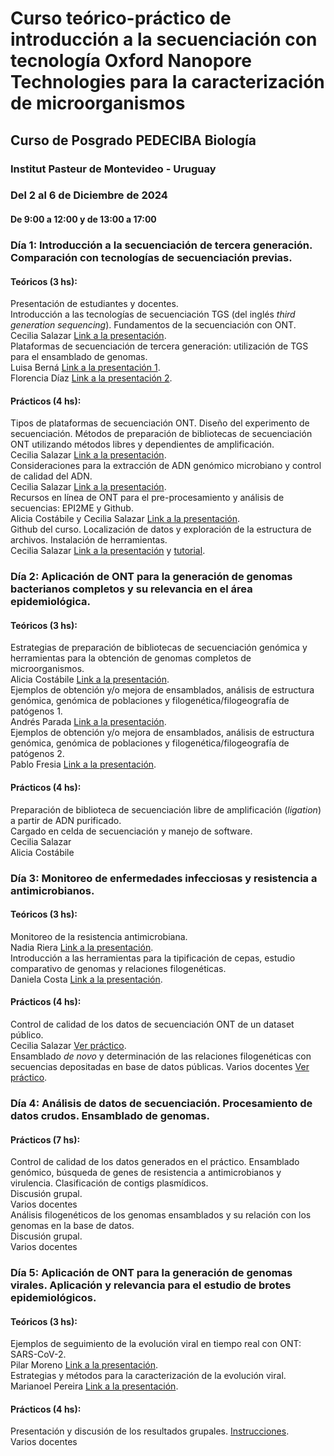 # Curso teórico-práctico de introducción a la secuenciación con tecnología Oxford Nanopore Technologies para la caracterización de microorganismos
## Curso de Posgrado PEDECIBA Biología
### Institut Pasteur de Montevideo - Uruguay
### Del 2 al 6 de Diciembre de 2024
#### De 9:00 a 12:00 y de 13:00 a 17:00

### Día 1: Introducción a la secuenciación de tercera generación. Comparación con tecnologías de secuenciación previas. 
#### Teóricos (3 hs):
Presentación de estudiantes y docentes.  
Introducción a las tecnologías de secuenciación TGS (del inglés _third generation sequencing_).  Fundamentos de la secuenciación con ONT.   
Cecilia Salazar [Link a la presentación]().  
Plataformas de secuenciación de tercera generación: utilización de TGS para el ensamblado de genomas.  
Luisa Berná [Link a la presentación 1]().  
Florencia Díaz [Link a la presentación 2]().  

#### Prácticos (4 hs):	
Tipos de plataformas de secuenciación ONT. Diseño del experimento de secuenciación. Métodos de preparación de bibliotecas de secuenciación ONT utilizando métodos libres y dependientes de amplificación.   
Cecilia Salazar [Link a la presentación]().  
Consideraciones para la extracción de ADN genómico microbiano y control de calidad del ADN.   
Cecilia Salazar [Link a la presentación]().  
Recursos en línea de ONT para el pre-procesamiento y análisis de secuencias: EPI2ME y Github.   
Alicia Costábile y Cecilia Salazar [Link a la presentación]().  
Github del curso. Localización de datos y exploración de la estructura de archivos. Instalación de herramientas.   
Cecilia Salazar [Link a la presentación]() y [tutorial](https://ceci07.github.io/Intro_ONT_2024/tutorial1.html).  


### Día 2: Aplicación de ONT para la generación de genomas bacterianos completos y su relevancia en el área epidemiológica.
#### Teóricos (3 hs): 
Estrategias de preparación de bibliotecas de secuenciación genómica  y herramientas para la obtención de genomas completos de microorganismos.   
Alicia Costábile [Link a la presentación]().  
Ejemplos de obtención y/o mejora de ensamblados, análisis de estructura genómica, genómica de poblaciones y filogenética/filogeografía de patógenos 1.   
Andrés Parada [Link a la presentación]().  
Ejemplos de obtención y/o mejora de ensamblados, análisis de estructura genómica, genómica de poblaciones y filogenética/filogeografía de patógenos 2.   
Pablo Fresia [Link a la presentación]().  

#### Prácticos (4 hs):
Preparación de biblioteca de secuenciación libre de amplificación (_ligation_) a partir de ADN purificado.   
Cargado en celda de secuenciación y manejo de software.  
Cecilia Salazar  
Alicia Costábile   

### Día 3: Monitoreo de enfermedades infecciosas y resistencia a antimicrobianos.
#### Teóricos (3 hs): 
Monitoreo de la resistencia antimicrobiana.   
Nadia Riera [Link a la presentación]().  
Introducción a las herramientas para la tipificación de cepas, estudio comparativo de genomas y relaciones filogenéticas.  
Daniela Costa [Link a la presentación]().  

#### Prácticos (4 hs):
Control de calidad de los datos de secuenciación ONT de un dataset público.  
Cecilia Salazar [Ver práctico]().   
Ensamblado _de novo_ y determinación de las relaciones filogenéticas con secuencias depositadas en base de datos públicas. 
Varios docentes [Ver práctico]().   

### Día 4: Análisis de datos de secuenciación. Procesamiento de datos crudos. Ensamblado de genomas. 
#### Prácticos (7 hs):
Control de calidad de los datos generados en el práctico. Ensamblado genómico, búsqueda de genes de resistencia a antimicrobianos y virulencia. Clasificación de contigs plasmídicos.  
Discusión grupal.  
Varios docentes  
Análisis filogenéticos de los genomas ensamblados y su relación con los genomas en la base de datos.  
Discusión grupal.  
Varios docentes  

### Día 5: Aplicación de ONT para la generación de genomas virales. Aplicación y relevancia para el estudio de brotes epidemiológicos.
#### Teóricos (3 hs): 
Ejemplos de seguimiento de la evolución viral en tiempo real con ONT: SARS-CoV-2.   
Pilar Moreno [Link a la presentación]().   
Estrategias y métodos para la caracterización de la evolución viral.  
Marianoel Pereira  [Link a la presentación]().    

#### Prácticos (4 hs):
Presentación y discusión de los resultados grupales. [Instrucciones]().  
Varios docentes  


